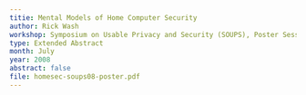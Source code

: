 ```yaml
---
titie: Mental Models of Home Computer Security
author: Rick Wash
workshop: Symposium on Usable Privacy and Security (SOUPS), Poster Session
type: Extended Abstract
month: July
year: 2008
abstract: false
file: homesec-soups08-poster.pdf
---
```

